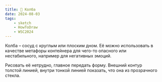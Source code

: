 ```yaml
---
title: 🍾 Колба
date: 2024-08-03
tags:
    - sketch
    - HowToDraw
    - WSC2024
---
```


Колба – сосуд с круглым или плоским дном. Её можно использовать в качестве метафоры контейнера для чего-то опасного или нестабильного, например для негативных эмоций.

Рисовать её нетрудно, главное передать форму. Внешний контур толстой линией, внутри тонкой линией показать, что она из прозрачного стекла.
